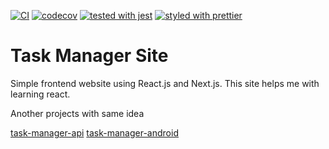 [![CI](https://github.com/Mnigos/task-manager-site/actions/workflows/main.yml/badge.svg)](https://github.com/Mnigos/task-manager-site/actions/workflows/main.yml)
[![codecov](https://codecov.io/gh/Mnigos/task-manager-site/branch/master/graph/badge.svg?token=grdJje2AWP)](https://codecov.io/gh/Mnigos/task-manager-site)
[![tested with jest](https://img.shields.io/badge/tested_with-jest-99424f.svg)](https://github.com/facebook/jest)
[![styled with prettier](https://img.shields.io/badge/styled_with-prettier-ff69b4.svg)](https://github.com/prettier/prettier)

# Task Manager Site

Simple frontend website using React.js and Next.js.
This site helps me with learning react.

Another projects with same idea

[task-manager-api](https://github.com/Mnigos/task-manager-api)
[task-manager-android](https://github.com/Mnigos/task-manager-android)



